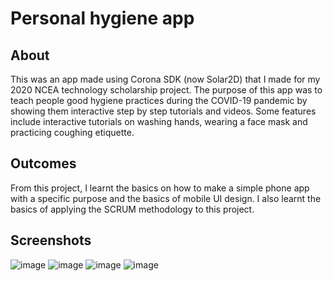 # Personal hygiene app

## About 
This was an app made using Corona SDK (now Solar2D) that I made for my 2020 NCEA technology scholarship project. The purpose of this app was to teach people good hygiene practices during the COVID-19 pandemic by showing them interactive step by step tutorials and videos. Some features include interactive tutorials on washing hands, wearing a face mask and practicing coughing etiquette.

## Outcomes
From this project, I learnt the basics on how to make a simple phone app with a specific purpose and the basics of mobile UI design. I also learnt the basics of applying the SCRUM methodology to this project.

## Screenshots
![image](https://user-images.githubusercontent.com/60588144/188053089-faeff3cb-b8ec-43e9-9fdb-8531466394e0.png)
![image](https://user-images.githubusercontent.com/60588144/188053117-ff0ee6be-ac77-46da-9934-effed926aeb7.png)
![image](https://user-images.githubusercontent.com/60588144/188053524-0a532013-d6af-4535-af2a-27c16c223d44.png)
![image](https://user-images.githubusercontent.com/60588144/188053547-19e9bd3d-aaca-418c-84a9-1531dd8ef78c.png)
